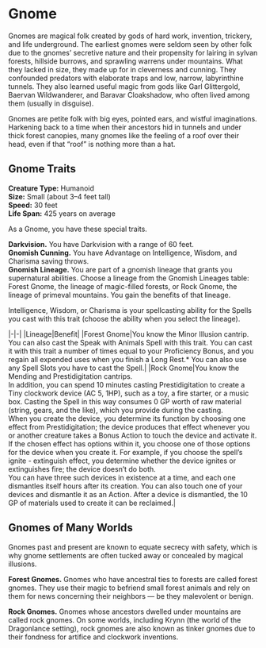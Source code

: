 # Gnome

Gnomes are magical folk created by gods of hard work, invention, trickery, and life underground.
The earliest gnomes were seldom seen by other folk due to the gnomes’ secretive nature and their propensity for lairing in sylvan forests, hillside burrows, and sprawling warrens under mountains.
What they lacked in size, they made up for in cleverness and cunning.
They confounded predators with elaborate traps and low, narrow, labyrinthine tunnels.
They also learned useful magic from gods like Garl Glittergold, Baervan Wildwanderer, and Baravar Cloakshadow, who often lived among them (usually in disguise).

Gnomes are petite folk with big eyes, pointed ears, and wistful imaginations.
Harkening back to a time when their ancestors hid in tunnels and under thick forest canopies, many gnomes like the feeling of a roof over their head, even if that “roof” is nothing more than a hat.

## Gnome Traits

**Creature Type:** Humanoid  
**Size:** Small (about 3–4 feet tall)  
**Speed:** 30 feet  
**Life Span:** 425 years on average

As a Gnome, you have these special traits.

**Darkvision.** You have Darkvision with a range of 60 feet.  
**Gnomish Cunning.** You have Advantage on Intelligence, Wisdom, and Charisma saving throws.  
**Gnomish Lineage.** You are part of a gnomish lineage that grants you supernatural abilities.
Choose a lineage from the Gnomish Lineages table: Forest Gnome, the lineage of magic-filled forests, or Rock Gnome, the lineage of primeval mountains.
You gain the benefits of that lineage.

Intelligence, Wisdom, or Charisma is your spellcasting ability for the Spells you cast with this trait (choose the ability when you select the lineage).

|-|-|
|Lineage|Benefit|
|Forest Gnome|You know the Minor Illusion cantrip. <br/> You can also cast the Speak with Animals Spell with this trait. You can cast it with this trait a number of times equal to your Proficiency Bonus, and you regain all expended uses when you finish a Long Rest.* You can also use any Spell Slots you have to cast the Spell.|
|Rock Gnome|You know the Mending and Prestidigitation cantrips. <br/> In addition, you can spend 10 minutes casting Prestidigitation to create a Tiny clockwork device (AC 5, 1HP), such as a toy, a fire starter, or a music box. Casting the Spell in this way consumes 0 GP worth of raw material (string, gears, and the like), which you provide during the casting. <br/> When you create the device, you determine its function by choosing one effect from Prestidigitation; the device produces that effect whenever you or another creature takes a Bonus Action to touch the device and activate it. If the chosen effect has options within it, you choose one of those options for the device when you create it. For example, if you choose the spell’s ignite - extinguish effect, you determine whether the device ignites or extinguishes fire; the device doesn’t do both. <br/> You can have three such devices in existence at a time, and each one dismantles itself  hours after its creation. You can also touch one of your devices and dismantle it as an Action. After a device is dismantled, the 10 GP of materials used to create it can be reclaimed.|

## Gnomes of Many Worlds

Gnomes past and present are known to equate secrecy with safety, which is why gnome settlements are often tucked away or concealed by magical illusions.

**Forest Gnomes.** Gnomes who have ancestral ties to forests are called forest gnomes.
They use their magic to befriend small forest animals and rely on them for news concerning their neighbors — be they malevolent or benign.

**Rock Gnomes.** Gnomes whose ancestors dwelled under mountains are called rock gnomes.
On some worlds, including Krynn (the world of the Dragonlance setting), rock gnomes are also known as tinker gnomes due to their fondness for artifice and clockwork inventions.
